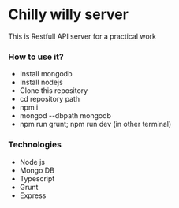 # Chilly willy server

This is Restfull API server for a practical work

### How to use it?

- Install mongodb
- Install nodejs
- Clone this repository
- cd repository path
- npm i
- mongod --dbpath mongodb
- npm run grunt; npm run dev (in other terminal)

### Technologies
- Node js
- Mongo DB
- Typescript
- Grunt
- Express